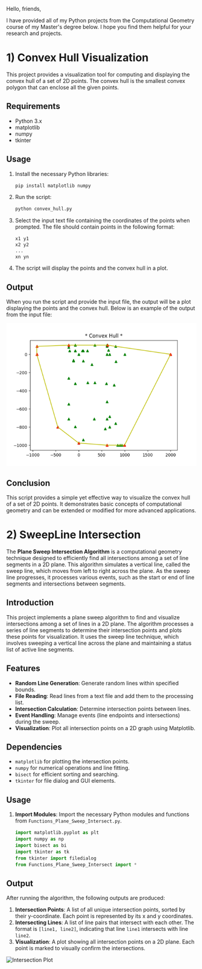 Hello, friends,

I have provided all of my Python projects from the Computational Geometry course of my Master's degree below. I hope you find them helpful for your research and projects.

# 1) Convex Hull Visualization

This project provides a visualization tool for computing and displaying the convex hull of a set of 2D points. The convex hull is the smallest convex polygon that can enclose all the given points.

## Requirements

- Python 3.x
- matplotlib
- numpy
- tkinter

## Usage

1. Install the necessary Python libraries:

    ```bash
    pip install matplotlib numpy
    ```

2. Run the script:

    ```bash
    python convex_hull.py
    ```

3. Select the input text file containing the coordinates of the points when prompted. The file should contain points in the following format:

    ```
    x1 y1
    x2 y2
    ...
    xn yn
    ```

4. The script will display the points and the convex hull in a plot.

## Output

When you run the script and provide the input file, the output will be a plot displaying the points and the convex hull. Below is an example of the output from the input file:

![Convex Hull Example](Convex%20Hull%20Visualization/ConvexHull_Figure.png)

## Conclusion

This script provides a simple yet effective way to visualize the convex hull of a set of 2D points. It demonstrates basic concepts of computational geometry and can be extended or modified for more advanced applications.


# 2) SweepLine Intersection

The **Plane Sweep Intersection Algorithm** is a computational geometry technique designed to efficiently find all intersections among a set of line segments in a 2D plane. This algorithm simulates a vertical line, called the sweep line, which moves from left to right across the plane. As the sweep line progresses, it processes various events, such as the start or end of line segments and intersections between segments.

## Introduction

This project implements a plane sweep algorithm to find and visualize intersections among a set of lines in a 2D plane. The algorithm processes a series of line segments to determine their intersection points and plots these points for visualization. It uses the sweep line technique, which involves sweeping a vertical line across the plane and maintaining a status list of active line segments.

## Features

- **Random Line Generation**: Generate random lines within specified bounds.
- **File Reading**: Read lines from a text file and add them to the processing list.
- **Intersection Calculation**: Determine intersection points between lines.
- **Event Handling**: Manage events (line endpoints and intersections) during the sweep.
- **Visualization**: Plot all intersection points on a 2D graph using Matplotlib.

## Dependencies

- `matplotlib` for plotting the intersection points.
- `numpy` for numerical operations and line fitting.
- `bisect` for efficient sorting and searching.
- `tkinter` for file dialog and GUI elements.

## Usage

1. **Import Modules**: Import the necessary Python modules and functions from `Functions_Plane_Sweep_Intersect.py`.

   ```python
   import matplotlib.pyplot as plt
   import numpy as np  
   import bisect as bi 
   import tkinter as tk
   from tkinter import filedialog
   from Functions_Plane_Sweep_Intersect import *
   ```

## Output

After running the algorithm, the following outputs are produced:

1. **Intersection Points**: A list of all unique intersection points, sorted by their y-coordinate. Each point is represented by its x and y coordinates.
2. **Intersecting Lines**: A list of line pairs that intersect with each other. The format is `[line1, line2]`, indicating that line `line1` intersects with line `line2`.
3. **Visualization**: A plot showing all intersection points on a 2D plane. Each point is marked to visually confirm the intersections.

![Intersection Plot](SweepLine%20IntersectionConvex/Intersect_plot.png)



